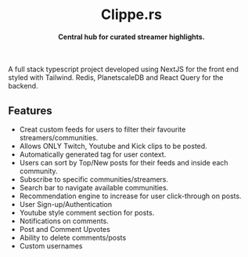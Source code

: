 <h1 align="center">
  <br>
  Clippe.rs
  <br>
</h1>
<h4 align="center">Central hub for curated streamer highlights.</h4>
<!-- <p align="center">
  <a href="https://pion.ly/slack"><img src="https://img.shields.io/badge/join-us%20on%20slack-gray.svg?longCache=true&logo=slack&colorB=brightgreen" alt="Slack Widget"></a>
  <a href="https://pkg.go.dev/github.com/pion/ion-sfu"><img src="https://godoc.org/github.com/pion/ion-sfu?status.svg" alt="GoDoc"></a>
  <a href="https://codecov.io/gh/pion/ion-sfu"><img src="https://codecov.io/gh/pion/ion-sfu/branch/master/graph/badge.svg" alt="Coverage Status"></a>
  <a href="https://goreportcard.com/report/github.com/pion/ion-sfu"><img src="https://goreportcard.com/badge/github.com/pion/ion-sfu" alt="Go Report Card"></a>
  <a href="LICENSE"><img src="https://img.shields.io/badge/License-MIT-yellow.svg" alt="License: MIT"></a>
</p> -->
<br>

A full stack typescript project developed using NextJS for the front end styled with Tailwind. Redis, PlanetscaleDB and React Query for the backend.
## Features

* Creat custom feeds for users to filter their favourite streamers/communities.
* Allows ONLY Twitch, Youtube and Kick clips to be posted.
* Automatically generated tag for user context.
* Users can sort by Top/New posts for their feeds and inside each community.
* Subscribe to specific communities/streamers.
* Search bar to navigate available communities.
* Recommendation engine to increase for user click-through on posts.
* User Sign-up/Authentication
* Youtube style comment section for posts.
* Notifications on comments.
* Post and Comment Upvotes
* Ability to delete comments/posts
* Custom usernames
